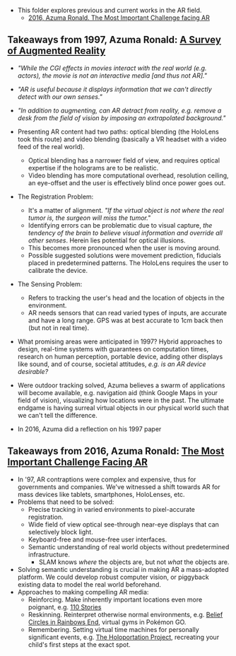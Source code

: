 * This folder explores previous and current works in the AR field.
    * [2016, Azuma Ronald. The Most Important Challenge facing AR](#takeaways-from-2016-azuma-ronald-the-most-important-challenge-facing-AR)

## Takeaways from 1997, Azuma Ronald: [A Survey of Augmented Reality](https://www.cs.unc.edu/~azuma/ARpresence.pdf)
* *"While the CGI effects in movies interact with the real world (e.g. actors), the movie is not an interactive media [and thus not AR]."*
* *"AR is useful because it displays information that we can't directly detect with our own senses."*
* *"In addition to augmenting, can AR detract from reality, e.g. remove a desk from the field of vision by imposing an extrapolated background."*
* Presenting AR content had two paths: optical blending (the HoloLens took this route) and video blending (basically a VR headset with a video feed of the real world).
    * Optical blending has a narrower field of view, and requires optical expertise if the holograms are to be realistic.
    * Video blending has more computational overhead, resolution ceiling, an eye-offset and the user is effectively blind once power goes out.
* The Registration Problem:
    * It's a matter of alignment. *"If the virtual object is not where the real tumor is, the surgeon will miss the tumor."*
    * Identifying errors can be problematic due to visual capture, *the tendency of the brain to believe visual information and override all other senses*. Herein lies potential for optical illusions.
    * This becomes more pronounced when the user is moving around.
    * Possible suggested solutions were movement prediction, fiducials placed in predetermined patterns. The HoloLens requires the user to calibrate the device.
* The Sensing Problem:
    * Refers to tracking the user's head and the location of objects in the environment.
    * AR needs sensors that can read varied types of inputs, are accurate and have a long range. GPS was at best accurate to 1cm back then (but not in real time).
* What promising areas were anticipated in 1997? Hybrid approaches to design, real-time systems with guarantees on computation times, research on human perception, portable device, adding other displays like sound, and of course, societal attitudes, *e.g. is an AR device desirable?*
* Were outdoor tracking solved, Azuma believes a swarm of applications will become available, e.g. navigation aid (think Google Maps in your field of vision), visualizing how locations were in the past. The ultimate endgame is having surreal virtual objects in our physical world such that we can't tell the difference.  

* In 2016, Azuma did a reflection on his 1997 paper

## Takeaways from 2016, Azuma Ronald: [The Most Important Challenge Facing AR](http://www.ronaldazuma.com/papers/Presence_AR_challenge.pdf)
* In '97, AR contraptions were complex and expensive, thus for governments and companies. We've witnessed a shift towards AR for mass devices like tablets, smartphones, HoloLenses, etc.
* Problems that need to be solved:
    * Precise tracking in varied environments to pixel-accurate registration.
    * Wide field of view optical see-through near-eye displays that can selectively block light.
    * Keyboard-free and mouse-free user interfaces.
    * Semantic understanding of real world objects without predetermined infrastructure.
        * SLAM knows *where* the objects are, but not *what* the objects are.
* Solving semantic understanding is crucial in making AR a mass-adopted platform. We could develop robust computer vision, or piggyback existing data to model the real world beforehand.
* Approaches to making compelling AR media:
    * Reinforcing. Make inherently important locations even more poignant, e.g. [110 Stories](http://www.110stories.com/)
    * Reskinning. Reinterpret otherwise normal environments, e.g. [Belief Circles in Rainbows End](https://en.wikipedia.org/wiki/Rainbows_End#Belief_circles), virtual gyms in Pokémon GO.
    * Remembering. Setting virtual time machines for personally significant events, e.g. [The Holoportation Project](https://www.microsoft.com/en-us/research/project/holoportation-3/), recreating your child's first steps at the exact spot.
